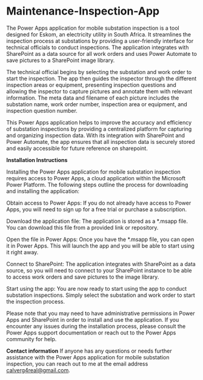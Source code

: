 # Maintenance-Inspection-App
The Power Apps application for mobile substation inspection is a tool designed for Eskom, an electricity utility in South Africa. It streamlines the inspection process at substations by providing a user-friendly interface for technical officials to conduct inspections. The application integrates with SharePoint as a data source for all work orders and uses Power Automate to save pictures to a SharePoint image library.

The technical official begins by selecting the substation and work order to start the inspection. The app then guides the inspector through the different inspection areas or equipment, presenting inspection questions and allowing the inspector to capture pictures and annotate them with relevant information. The meta data and filename of each picture includes the substation name, work order number, inspection area or equipment, and inspection question number.

This Power Apps application helps to improve the accuracy and efficiency of substation inspections by providing a centralized platform for capturing and organizing inspection data. With its integration with SharePoint and Power Automate, the app ensures that all inspection data is securely stored and easily accessible for future reference on sharepoint.

**Installation Instructions**

Installing the Power Apps application for mobile substation inspection requires access to Power Apps, a cloud application within the Microsoft Power Platform. The following steps outline the process for downloading and installing the application:

Obtain access to Power Apps: If you do not already have access to Power Apps, you will need to sign up for a free trial or purchase a subscription.

Download the application file: The application is stored as a *.msapp file. You can download this file from a provided link or repository.

Open the file in Power Apps: Once you have the *.msapp file, you can open it in Power Apps. This will launch the app and you will be able to start using it right away.

Connect to SharePoint: The application integrates with SharePoint as a data source, so you will need to connect to your SharePoint instance to be able to access work orders and save pictures to the image library.

Start using the app: You are now ready to start using the app to conduct substation inspections. Simply select the substation and work order to start the inspection process.

Please note that you may need to have administrative permissions in Power Apps and SharePoint in order to install and use the application. If you encounter any issues during the installation process, please consult the Power Apps support documentation or reach out to the Power Apps community for help.

**Contact information**
 If anyone has any questions or needs further assistance with the Power Apps application for mobile substation inspection, you can reach out to me at the email address calverg4real@gmail.com.
